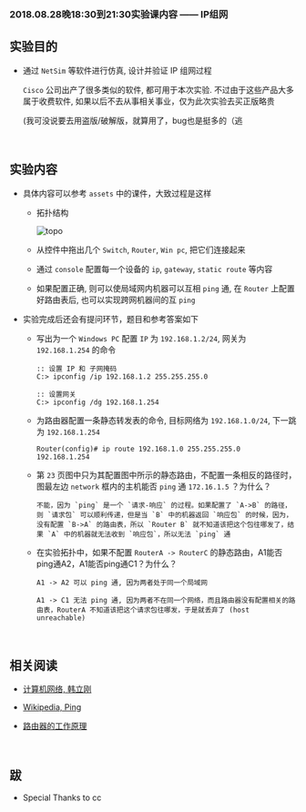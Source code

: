 
###	2018.08.28晚18:30到21:30实验课内容 —— IP组网

##	实验目的

*	通过 `NetSim` 等软件进行仿真, 设计并验证 IP 组网过程

	`Cisco` 公司出产了很多类似的软件, 都可用于本次实验. 不过由于这些产品大多属于收费软件, 如果以后不去从事相关事业，仅为此次实验去买正版略贵

	(我可没说要去用盗版/破解版，就算用了，bug也是挺多的（逃

<br>

##	实验内容

*	具体内容可以参考 `assets` 中的课件，大致过程是这样

	*	拓扑结构

		![topo](https://github.com/jJayyyyyyy/USTC-2018-Summer-Course/blob/master/20180828/DailyTest/assets/topo.png)

	*	从控件中拖出几个 `Switch`, `Router`, `Win pc`, 把它们连接起来

	*	通过 `console` 配置每一个设备的 `ip`, `gateway`, `static route` 等内容

	*	如果配置正确, 则可以使局域网内机器可以互相 `ping` 通, 在 `Router` 上配置好路由表后, 也可以实现跨网机器间的互 `ping`

*	实验完成后还会有提问环节，题目和参考答案如下

	*	写出为一个 `Windows PC` 配置 `IP` 为 `192.168.1.2/24`, 网关为 `192.168.1.254` 的命令

		```
		:: 设置 IP 和 子网掩码
		C:> ipconfig /ip 192.168.1.2 255.255.255.0

		:: 设置网关
		C:> ipconfig /dg 192.168.1.254
		```

	*	为路由器配置一条静态转发表的命令, 目标网络为 `192.168.1.0/24`, 下一跳为 `192.168.1.254`

		```
		Router(config)# ip route 192.168.1.0 255.255.255.0 192.168.1.254
		```

	*	第 `23` 页图中只为其配置图中所示的静态路由，不配置一条相反的路径时，图最左边 `network` 框内的主机能否 `ping` 通 `172.16.1.5` ？为什么？

		```
		不能，因为 `ping` 是一个 `请求-响应` 的过程。如果配置了 `A->B` 的路径，则 `请求包` 可以顺利传递，但是当 `B` 中的机器返回 `响应包` 的时候，因为，没有配置 `B->A` 的路由表，所以 `Router B` 就不知道该把这个包往哪发了，结果 `A` 中的机器就无法收到 `响应包`，所以无法 `ping` 通
		```

	*	在实验拓扑中，如果不配置 `RouterA -> RouterC` 的静态路由，A1能否ping通A2，A1能否ping通C1？为什么？

		```
		A1 -> A2 可以 ping 通, 因为两者处于同一个局域网

		A1 -> C1 无法 ping 通, 因为两者不在同一个网络，而且路由器没有配置相关的路由表，RouterA 不知道该把这个请求包往哪发，于是就丢弃了 (host unreachable)
		```
<br>

##	相关阅读

*	[计算机网络, 韩立刚](https://www.bilibili.com/video/av9876107)

*	[Wikipedia, Ping](https://en.wikipedia.org/wiki/Ping_(networking_utility))

*	[路由器的工作原理](http://blog.51cto.com/13401027/1975059)

<br>

##	跋

*	Special Thanks to cc

<br>